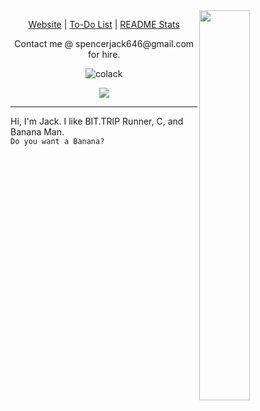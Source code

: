 <a>
  <img width="40%" src="https://media.tenor.com/K6_fjyafEuMAAAAM/banana-man-tally-hall.gif" align="right" />
</a>

<p align="center">
    <a href="https://watermelonkatana.com">Website</a> |
    <a href="https://watermelonkatana.com/todo.txt">To-Do List</a> |
    <a href="https://github.com/Colack/Colack/blob/main/STATS.md">README Stats</a>
</p>

<p align="center">Contact me @ spencerjack646@gmail.com for hire.</p>

<p align="center"> 
    <img src="https://komarev.com/ghpvc/?username=colack&label=Profile%20views&color=0e75b6&style=flat" alt="colack" />
</p>

<p align="center">
  <a href="https://skillicons.dev">
    <img src="https://skillicons.dev/icons?i=c,html,java,js,py,v" />
  </a>
</p>

--- 

Hi, I'm Jack. I like BIT.TRIP Runner, C, and Banana Man.<br>
`Do you want a Banana?`

